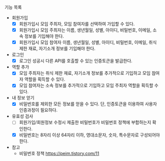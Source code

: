 기능 목록

- 회원가입
    - [x] 회원가입시 모임 주최자, 모임 참여자를 선택하여 가입할 수 있다.
    - [x] 회원가입시 모임 주최자는 이름, 생년월일, 성별, 아이디, 비밀번호, 이메일, 소속 정보를 기입해야 한다.
    - [x] 회원가입시 모임 참여자 이름, 생년월일, 성별, 아이디, 비밀번호, 이메일, 취식 제한 재료, 자기소개 정보를 기입해야 한다.

- 로그인
    - [x] 로그인 성공시 다른 API를 호출할 수 있는 인증토큰을 발급한다.

- 역할 추가
    - [x] 모임 주최자는 취식 제한 재료, 자기소개 정보를 추가적으로 기입하고 모임 참여자 역할을 획득할 수 있다.
    - [x] 모임 참여자는 소속 정보를 추가적으로 기입하고 모임 주최자 역할을 획득할 수 있다.

- 내 정보 얻기
    - [x] 비밀번호를 제외한 모든 정보를 얻을 수 있다. 단, 인증토큰을 이용하여 사용자 인증과정이 필요하다.

- 유효성 검사
    - [ ] 회원가입/회원정보 수정시 제출한 비밀번호가 비밀번호 정책에 부합하는지 확인한다.
    - [x] 비밀번호는 8자리 이상 64자리 이하, 영대소문자, 숫자, 특수문자로 구성되어야 한다.

- 참고
    - 비밀번호 정책 https://peim.tistory.com/11